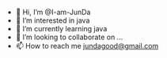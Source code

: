 - 👋 Hi, I’m @I-am-JunDa
- 👀 I’m interested in java
- 🌱 I’m currently learning java
- 💞️ I’m looking to collaborate on ...
- 📫 How to reach me jundagood@gmail.com

<!---
I-am-JunDa/I-am-JunDa is a ✨ special ✨ repository because its `README.md` (this file) appears on your GitHub profile.
You can click the Preview link to take a look at your changes.
--->
